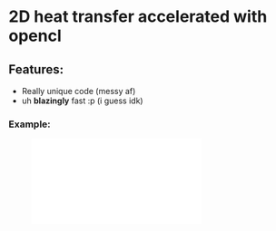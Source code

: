 # 2D heat transfer accelerated with opencl
## Features:
- Really unique code (messy af)
- uh **blazingly** fast :p (i guess idk)
### Example:
<figure class="video_container">
 <iframe src="./timelapse.mp4" frameborder="0" allowfullscreen="true" />
</figure>